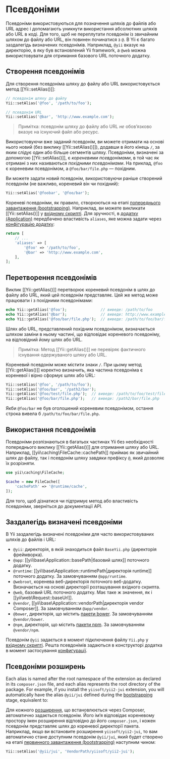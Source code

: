 Псевдоніми
==========

Псевдоніми використовуються для позначення шляхів до файлів або URL адрес і допомагають уникнути використання абсолютних шляхів 
або URL в коді. Для того, щоб не переплутати псевдонім із звичайним шляхом до файлу або URL, він повинен починатися з `@`. В Yii 
є багато заздалегідь визначених псевдонімів. Наприклад, `@yii` вказує на директорію, в яку був встановлений 
Yii framework, а `@web` можна використовувати для отримання базового URL поточного додатку.


Створення псевдонімів <a name="defining-aliases"></a>
---------------------

Для створення псевдоніма шляху до файлу або URL використовується метод [[Yii::setAlias()]]:

```php
// псевдонім шляху до файлу
Yii::setAlias('@foo', '/path/to/foo');

// псевдонім URL
Yii::setAlias('@bar', 'http://www.example.com');
```

> Примітка: псевдонім шляху до файлу або URL *не* обовʼязково вказує на існуючий файл або ресурс.

Використовуючи вже заданий псевдонім, ви можете отримати на основі нього новий (без виклику [[Yii::setAlias()]]),
додавши в його кінець `/`, за яким слідує один або більше сегментів шляху. Псевдоніми, визначені за допомогою
[[Yii::setAlias()]], є *кореневими псевдонімами*, в той час як отримані з них називаються *похідними псевдонімами*.
На приклад, `@foo` є кореневим псевдонімом, а `@foo/bar/file.php` — похідним.

Ви можете задати новий псевдонім, використовуючи раніше створений псевдонім (не важливо, кореневий він чи похідний):

```php
Yii::setAlias('@foobar', '@foo/bar');
```

Кореневі псевдоніми, як правило, створюються на етапі [попереднього завантаження (bootstrapping)](runtime-bootstrapping.md).
Наприклад, ви можете викликати [[Yii::setAlias()]] у [вхідному скрипті](structure-entry-scripts.md). Для зручності, в
[додатку (Application)](structure-applications.md) передбачено властивість `aliases`, яке можна задати через
[конфігурацію додатку](concept-configurations.md):

```php
return [
    // ...
    'aliases' => [
        '@foo' => '/path/to/foo',
        '@bar' => 'http://www.example.com',
    ],
];
```


Перетворення псевдонімів <a name="resolving-aliases"></a>
------------------------

Виклик [[Yii::getAlias()]] перетворює кореневий псевдонім в шлях до файлу або URL, який цей псевдонім представляє.
Цей же метод може працювати і з похідними псевдонімами:

```php
echo Yii::getAlias('@foo');               // виведе: /path/to/foo
echo Yii::getAlias('@bar');               // виведе: http://www.example.com
echo Yii::getAlias('@foo/bar/file.php');  // виведе: /path/to/foo/bar/file.php
```

Шлях або URL, представлений похідним псевдонімом, визначається шляхом заміни в ньому частині, що відповідає кореневого псевдоніму, 
на відповідний йому шлях або URL.

> Примітка: Метод [[Yii::getAlias()]] не перевіряє фактичного існування одержуваного шляху або URL.

Кореневий псевдонім може містити знаки `/`. При цьому метод [[Yii::getAlias()]] коректно визначить, яка частина 
псевдоніма є кореневої і вірно сформує шлях або URL:

```php
Yii::setAlias('@foo', '/path/to/foo');
Yii::setAlias('@foo/bar', '/path2/bar');
Yii::getAlias('@foo/test/file.php');  // виведе: /path/to/foo/test/file.php
Yii::getAlias('@foo/bar/file.php');   // виведе: /path2/bar/file.php
```

Якби `@foo/bar` не був оголошений кореневим псевдонімом, остання строка вивела б `/path/to/foo/bar/file.php`.


Використання псевдонімів <a name="using-aliases"></a>
------------------------

Псевдоніми розпізнаються в багатьох частинах Yii без необхідності попереднього виклику [[Yii::getAlias()]]
для отримання шляху або URL. Наприклад, [[yii\caching\FileCache::cachePath]] приймає як звичайний шлях до файлу, 
так і псевдонім шляху завдяки префіксу `@`, який дозволяє їх розрізняти.

```php
use yii\caching\FileCache;

$cache = new FileCache([
    'cachePath' => '@runtime/cache',
]);
```

Для того, щоб дізнатися чи підтримує метод або властивість псевдоніми, зверніться до документації API.


Заздалегідь визначені псевдоніми <a name="predefined-aliases"></a>
--------------------------------

В Yii заздалегідь визначені псевдоніми для часто використовуваних шляхів до файлів і URL:

- `@yii`: директорія, в якій знаходиться файл `BaseYii.php` (директорія фреймворка).
- `@app`: [[yii\base\Application::basePath|базовий шлях]] поточного додатку.
- `@runtime`: [[yii\base\Application::runtimePath|директорія runtime]] поточного додатку. За замовчуванням `@app/runtime`.
- `@webroot`, коренева веб-директорія поточного веб-додатку. Визначається на основі директорії розташування вхідного скрипта.
- `@web`, базовий URL поточного додатку. Має таке ж значення, як і [[yii\web\Request::baseUrl]].
- `@vendor`, [[yii\base\Application::vendorPath|директорія vendor Composer]]. За замовчуванням `@app/vendor`.
- `@bower`, директорія, що містить [пакети bower](http://bower.io/). За замовчуванням `@vendor/bower`.
- `@npm`, директорія, що містить [пакети npm](https://www.npmjs.org/). За замовчуванням `@vendor/npm`.

Псевдонім `@yii` задається в момент підключення файлу `Yii.php` у [вхідному скрипті](structure-entry-scripts.md).
Решта псевдонімів задаються в конструкторі додатка в момент застосування [конфигурації](concept-configurations.md).


Псевдоніми розширень <a name="extension-aliases"></a>
--------------------

Each alias is named after the root namespace of the extension as declared in its `composer.json` file, and each alias
represents the root directory of the package. For example, if you install the `yiisoft/yii2-jui` extension,
you will automatically have the alias `@yii/jui` defined during the [bootstrapping](runtime-bootstrapping.md) stage, equivalent to:


Для кожного [розширення](structure-extensions.md), що встановлюється через Composer, автоматично задається псевдонім. 
Його імʼя відповідає кореневому простору імен розширення відповідно до його `composer.json`, і кожен псевдонім представляє 
шлях до кореневої директорії пакета. Наприклад, якщо ви встановите розширення `yiisoft/yii2-jui`, 
то вам автоматично стане доступним псевдонім `@yii/jui`, який будет створено на етапі 
[первинного завантаження (bootstrapping)](runtime-bootstrapping.md) наступним чином:

```php
Yii::setAlias('@yii/jui', 'VendorPath/yiisoft/yii2-jui');
```
